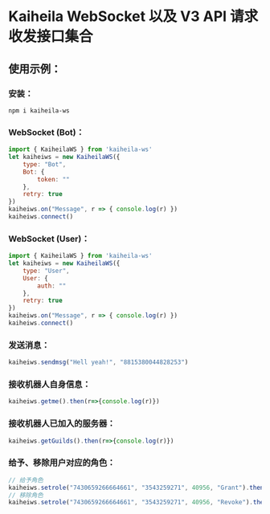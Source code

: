# Kaiheila WebSocket 以及 V3 API 请求收发接口集合

## 使用示例：

### 安装：

```
npm i kaiheila-ws
```

### WebSocket (Bot)：

```JavaScript
import { KaiheilaWS } from 'kaiheila-ws'
let kaiheiws = new KaiheilaWS({
    type: "Bot",
    Bot: {
        token: ""
    },
    retry: true
})
kaiheiws.on("Message", r => { console.log(r) })
kaiheiws.connect()
```
### WebSocket (User)：

```JavaScript
import { KaiheilaWS } from 'kaiheila-ws'
let kaiheiws = new KaiheilaWS({
    type: "User",
    User: {
        auth: ""
    },
    retry: true
})
kaiheiws.on("Message", r => { console.log(r) })
kaiheiws.connect()
```

### 发送消息：
```JavaScript
kaiheiws.sendmsg("Hell yeah!", "8815380044828253")
```

### 接收机器人自身信息：
```JavaScript
kaiheiws.getme().then(r=>{console.log(r)})
```

### 接收机器人已加入的服务器：
```JavaScript
kaiheiws.getGuilds().then(r=>{console.log(r)})
```

### 给予、移除用户对应的角色：
```JavaScript
// 给予角色
kaiheiws.setrole("7430659266664661", "3543259271", 40956, "Grant").then(r=>{console.log(r)})
// 移除角色
kaiheiws.setrole("7430659266664661", "3543259271", 40956, "Revoke").then(r=>{console.log(r)})
```